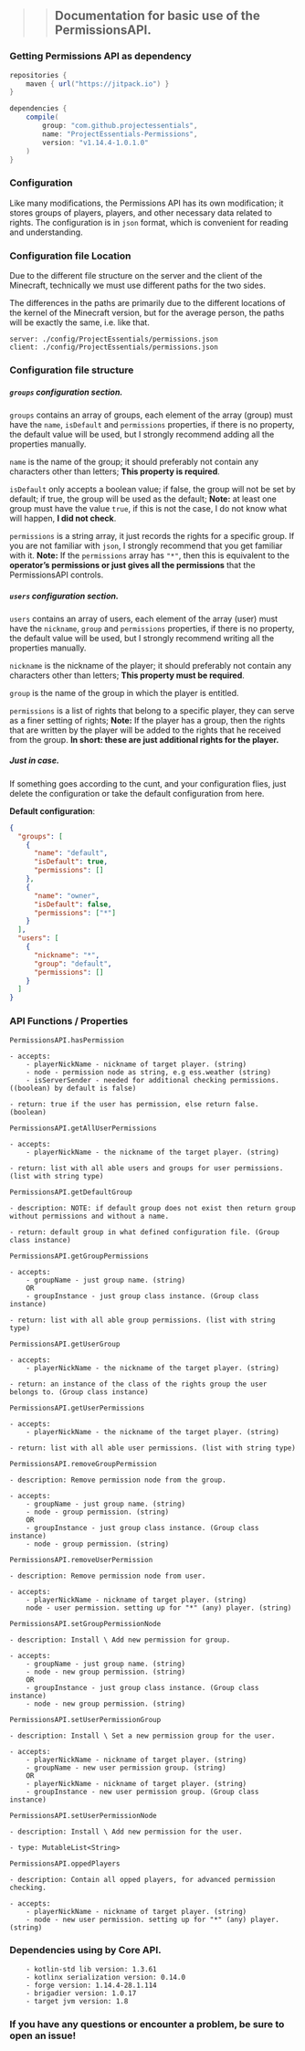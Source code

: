 >> ## Documentation for basic use of the PermissionsAPI.

### Getting Permissions API as dependency

```groovy
repositories {
    maven { url("https://jitpack.io") }
}

dependencies {
    compile(
        group: "com.github.projectessentials",
        name: "ProjectEssentials-Permissions",
        version: "v1.14.4-1.0.1.0"
    )
}
```

### Configuration

Like many modifications, the Permissions API has its own modification; it stores groups of players, players, and other necessary data related to rights. The configuration is in `json` format, which is convenient for reading and understanding.

### Configuration file Location

Due to the different file structure on the server and the client of the Minecraft, technically we must use different paths for the two sides.

The differences in the paths are primarily due to the different locations of the kernel of the Minecraft version, but for the average person, the paths will be exactly the same, i.e. like that.

    server: ./config/ProjectEssentials/permissions.json
    client: ./config/ProjectEssentials/permissions.json

### Configuration file structure

##### `groups` configuration section.

`groups` contains an array of groups, each element of the array (group) must have the `name`, `isDefault` and `permissions` properties, if there is no property, the default value will be used, but I strongly recommend adding all the properties manually.

`name` is the name of the group; it should preferably not contain any characters other than letters; **This property is required**.

`isDefault` only accepts a boolean value; if false, the group will not be set by default; if true, the group will be used as the default; **Note:** at least one group must have the value `true`, if this is not the case, I do not know what will happen, **I did not check**.

`permissions` is a string array, it just records the rights for a specific group. If you are not familiar with `json`, I strongly recommend that you get familiar with it. **Note:** If the `permissions` array has `"*"`, then this is equivalent to the **operator’s permissions or just gives all the permissions** that the PermissionsAPI controls.

##### `users` configuration section.

`users` contains an array of users, each element of the array (user) must have the `nickname`, `group` and `permissions` properties, if there is no property, the default value will be used, but I strongly recommend writing all the properties manually.

`nickname` is the nickname of the player; it should preferably not contain any characters other than letters; **This property must be required**.

`group` is the name of the group in which the player is entitled.

`permissions` is a list of rights that belong to a specific player, they can serve as a finer setting of rights; **Note:** If the player has a group, then the rights that are written by the player will be added to the rights that he received from the group. **In short: these are just additional rights for the player.**

##### Just in case.

If something goes according to the cunt, and your configuration flies, just delete the configuration or take the default configuration from here.

**Default configuration**:

```json
{
  "groups": [
    {
      "name": "default",
      "isDefault": true,
      "permissions": []
    },
    {
      "name": "owner",
      "isDefault": false,
      "permissions": ["*"]
    }
  ],
  "users": [
    {
      "nickname": "*",
      "group": "default",
      "permissions": []
    }
  ]
}
```

### API Functions / Properties

```
PermissionsAPI.hasPermission

- accepts:
    - playerNickName - nickname of target player. (string)
    - node - permission node as string, e.g ess.weather (string)
    - isServerSender - needed for additional checking permissions. ((boolean) by default is false)

- return: true if the user has permission, else return false. (boolean)
```

```
PermissionsAPI.getAllUserPermissions

- accepts:
    - playerNickName - the nickname of the target player. (string)

- return: list with all able users and groups for user permissions. (list with string type)
```

```
PermissionsAPI.getDefaultGroup

- description: NOTE: if default group does not exist then return group without permissions and without a name.

- return: default group in what defined configuration file. (Group class instance)
```

```
PermissionsAPI.getGroupPermissions

- accepts:
    - groupName - just group name. (string)
    OR
    - groupInstance - just group class instance. (Group class instance)

- return: list with all able group permissions. (list with string type)
```

```
PermissionsAPI.getUserGroup

- accepts:
    - playerNickName - the nickname of the target player. (string)

- return: an instance of the class of the rights group the user belongs to. (Group class instance)
```

```
PermissionsAPI.getUserPermissions

- accepts:
    - playerNickName - the nickname of the target player. (string)

- return: list with all able user permissions. (list with string type)
```

```
PermissionsAPI.removeGroupPermission

- description: Remove permission node from the group.

- accepts:
    - groupName - just group name. (string)
    - node - group permission. (string)
    OR
    - groupInstance - just group class instance. (Group class instance)
    - node - group permission. (string)
```

```
PermissionsAPI.removeUserPermission

- description: Remove permission node from user.

- accepts:
    - playerNickName - nickname of target player. (string)
    node - user permission. setting up for "*" (any) player. (string)
```

```
PermissionsAPI.setGroupPermissionNode

- description: Install \ Add new permission for group.

- accepts:
    - groupName - just group name. (string)
    - node - new group permission. (string)
    OR
    - groupInstance - just group class instance. (Group class instance)
    - node - new group permission. (string)
```

```
PermissionsAPI.setUserPermissionGroup

- description: Install \ Set a new permission group for the user.

- accepts:
    - playerNickName - nickname of target player. (string)
    - groupName - new user permission group. (string)
    OR
    - playerNickName - nickname of target player. (string)
    - groupInstance - new user permission group. (Group class instance)
```

```
PermissionsAPI.setUserPermissionNode

- description: Install \ Add new permission for the user.

- type: MutableList<String>
```

```
PermissionsAPI.oppedPlayers

- description: Contain all opped players, for advanced permission checking.

- accepts:
    - playerNickName - nickname of target player. (string)
    - node - new user permission. setting up for "*" (any) player. (string)
```

### Dependencies using by Core API.

```
    - kotlin-std lib version: 1.3.61
    - kotlinx serialization version: 0.14.0
    - forge version: 1.14.4-28.1.114
    - brigadier version: 1.0.17
    - target jvm version: 1.8
```

### If you have any questions or encounter a problem, be sure to open an issue!
